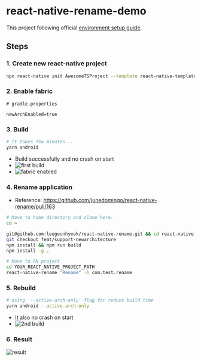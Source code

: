 # react-native-rename-demo

This project following official [environment setup guide](https://reactnative.dev/docs/getting-started).

## Steps

### 1. Create new react-native project

```bash
npx react-native init AwesomeTSProject --template react-native-template-typescript
```

### 2. Enable fabric

```properties
# gradle.properties

newArchEnabled=true
```

### 3. Build

```bash
# It takes few minutes...
yarn android
```

- Build successfully and no crash on start
- ![first build](https://user-images.githubusercontent.com/26512984/205422655-161645da-33c4-42aa-8b6e-1253dbb69c38.png)
- ![fabric enabled](https://user-images.githubusercontent.com/26512984/205422148-7c0f9b19-0379-4692-9f93-a02d6950da7d.png)

### 4. Rename application 

- Reference: https://github.com/junedomingo/react-native-rename/pull/163

```bash
# Move to home directory and clone here.
cd ~

git@github.com:leegeunhyeok/react-native-rename.git && cd react-native-rename
git checkout feat/support-newarchitecture
npm install && npm run build
npm install -g . 

# Move to RN project
cd YOUR_REACT_NATIVE_PROJECT_PATH
react-native-rename "Rename" -b com.test.rename
```

### 5. Rebuild

```bash
# using `--active-arch-only` flag for reduce build time
yarn android --active-arch-only
```
- It also no crash on start
- ![2nd build](https://user-images.githubusercontent.com/26512984/205422535-9b39e188-7ea3-4fb9-a58a-82c3f7010d15.png)

### 6. Result

![result](https://user-images.githubusercontent.com/26512984/205422678-b63a6b9c-3ca7-44cc-9552-c90fe52df31d.png)
